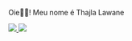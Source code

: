 Oie🐱‍💻! Meu nome é Thajla Lawane
<a href="https://github.com/yukitzz">
<div>
<img heigth="180em" src="https://github-readme-stats.vercel.app/api?username=yukitzz,discussions_started,discussions_answered,prs_merged,prs_merged_percentage">
  <img heigth="180" src="https://github-readme-stats.vercel.app/api?username=anuraghazra&show_icons=true&theme=tokyonigth">
</a>
</div>

